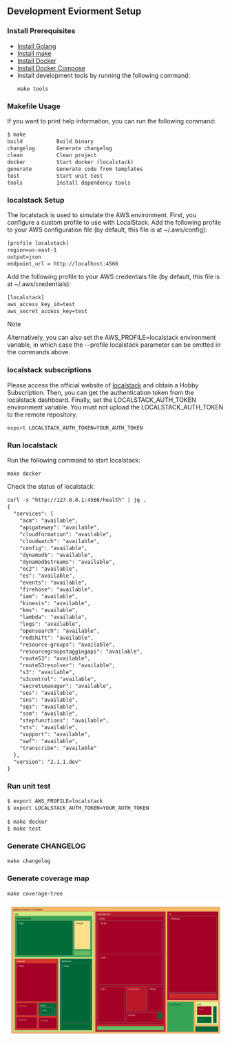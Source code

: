 ## Development Eviorment Setup
### Install Prerequisites
- [Install Golang](https://go.dev/doc/install)
- [Install make](https://www.gnu.org/software/make/)
- [Install Docker](https://docs.docker.com/get-docker/)
- [Install Docker Compose](https://docs.docker.com/compose/install/)
- Install development tools by running the following command:
    ```shell
    make tools
    ```

### Makefile Usage
If you want to print help information, you can run the following command:
```shell
$ make
build           Build binary
changelog       Generate changelog
clean           Clean project
docker          Start docker (localstack)
generate        Generate code from templates
test            Start unit test
tools           Install dependency tools 
```

### localstack Setup
The localstack is used to simulate the AWS environment. First, you configure a custom profile to use with LocalStack. Add the following profile to your AWS configuration file (by default, this file is at ~/.aws/config):

```shell
[profile localstack]
region=us-east-1
output=json
endpoint_url = http://localhost:4566
```

Add the following profile to your AWS credentials file (by default, this file is at ~/.aws/credentials):
```shell
[localstack]
aws_access_key_id=test
aws_secret_access_key=test
```

> [!NOTE]  
> Alternatively, you can also set the AWS_PROFILE=localstack environment variable, in which case the --profile localstack parameter can be omitted in the commands above.

### localstack subscriptions
Please access the official website of [localstack](https://www.localstack.cloud/) and obtain a Hobby Subscription. Then, you can get the authentication token from the localstack dashboard. Finally, set the LOCALSTACK_AUTH_TOKEN environment variable. You must not upload the LOCALSTACK_AUTH_TOKEN to the remote repository.
```shell
export LOCALSTACK_AUTH_TOKEN=YOUR_AUTH_TOKEN
```

### Run localstack
Run the following command to start localstack:
```shell
make docker
```

Check the status of localstack:
```shell
curl -s "http://127.0.0.1:4566/health" | jq .
{
  "services": {
    "acm": "available",
    "apigateway": "available",
    "cloudformation": "available",
    "cloudwatch": "available",
    "config": "available",
    "dynamodb": "available",
    "dynamodbstreams": "available",
    "ec2": "available",
    "es": "available",
    "events": "available",
    "firehose": "available",
    "iam": "available",
    "kinesis": "available",
    "kms": "available",
    "lambda": "available",
    "logs": "available",
    "opensearch": "available",
    "redshift": "available",
    "resource-groups": "available",
    "resourcegroupstaggingapi": "available",
    "route53": "available",
    "route53resolver": "available",
    "s3": "available",
    "s3control": "available",
    "secretsmanager": "available",
    "ses": "available",
    "sns": "available",
    "sqs": "available",
    "ssm": "available",
    "stepfunctions": "available",
    "sts": "available",
    "support": "available",
    "swf": "available",
    "transcribe": "available"
  },
  "version": "2.1.1.dev"
}
```

### Run unit test
```shell
$ export AWS_PROFILE=localstack
$ export LOCALSTACK_AUTH_TOKEN=YOUR_AUTH_TOKEN

$ make docker
$ make test
```

### Generate CHANGELOG
```shell
make changelog
```

### Generate coverage map
```shell
make coverage-tree
```

![coverage-image](../img/cover.svg)